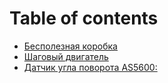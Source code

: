 # Table of contents

* [Бесполезная коробка](README.md)
* [Шаговый двигатель](shagovyi-dvigatel.md)
* [Датчик угла поворота AS5600:](datchik-ugla-povorota.md)

